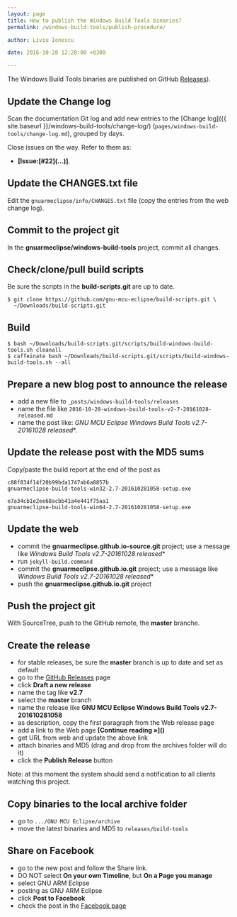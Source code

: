 ```yaml
---
layout: page
title: How to publish the Windows Build Tools binaries?
permalink: /windows-build-tools/publish-procedure/

author: Liviu Ionescu

date: 2016-10-28 12:28:00 +0300

---
```


The Windows Build Tools binaries are published on GitHub  [Releases](https://github.com/gnu-mcu-eclipse/windows-build-tools/releases)).

## Update the Change log

Scan the documentation Git log and add new entries to the [Change log]({{ site.baseurl }}/windows-build-tools/change-log/) (`pages/windows-build-tools/change-log.md`), grouped by days.

Close issues on the way. Refer to them as:

- **[Issue:\[#22\]\(...\)]**.

## Update the CHANGES.txt file

Edit the `gnuarmeclipse/info/CHANGES.txt` file (copy the entries from the web change log).

## Commit to the project git

In the **gnuarmeclipse/windows-build-tools** project, commit all changes.

## Check/clone/pull build scripts

Be sure the scripts in the **build-scripts.git** are up to date.

```console
$ git clone https://github.com/gnu-mcu-eclipse/build-scripts.git \
  ~/Downloads/build-scripts.git
```

## Build

```console
$ bash ~/Downloads/build-scripts.git/scripts/build-windows-build-tools.sh cleanall
$ caffeinate bash ~/Downloads/build-scripts.git/scripts/build-windows-build-tools.sh --all
```

## Prepare a new blog post to announce the release

- add a new file to `_posts/windows-build-tools/releases`
- name the file like `2016-10-28-windows-build-tools-v2-7-20161028-released.md`
- name the post like: **GNU MCU Eclipse Windows Build Tools v2.7-20161028* released**.

## Update the release post with the MD5 sums

Copy/paste the build report at the end of the post as

```console
c88f834f14f20b99bda1747ab6a8857b
gnuarmeclipse-build-tools-win32-2.7-201610281058-setup.exe

e7a34cb1e2ee68acbb41a4e441f75aa1
gnuarmeclipse-build-tools-win64-2.7-201610281058-setup.exe
```

## Update the web

- commit the **gnuarmeclipse.github.io-source.git** project; use a message like **Windows Build Tools v2.7-20161028* released**
- run `jekyll-build.command`
- commit the **gnuarmeclipse.github.io.git** project; use a message like **Windows Build Tools v2.7-20161028* released**
- push the **gnuarmeclipse.github.io.git** project

## Push the project git

With SourceTree, push to the GitHub remote, the **master** branche.

## Create the release

- for stable releases, be sure the **master** branch is up to date and set as default
- go to the [GitHub Releases](https://github.com/gnu-mcu-eclipse/windows-build-tools/releases) page
- click **Draft a new release**
- name the tag like **v2.7**
- select the **master** branch
- name the release like **GNU MCU Eclipse Windows Build Tools v2.7-201610281058**
- as description, copy the first paragraph from the Web release page
- add a link to the Web page **\[Continue reading »\]\(\)**
- get URL from web and update the above link
- attach binaries and MD5 (drag and drop from the archives folder will do it)
- click the **Publish Release** button

Note: at this moment the system should send a notification to all clients watching this project.

## Copy binaries to the local archive folder

-   go to `.../GNU MCU Eclipse/archive`
-   move the latest binaries and MD5 to `releases/build-tools`

## Share on Facebook

- go to the new post and follow the Share link.
- DO NOT select **On your own Timeline**, but **On a Page you manage**
- select GNU ARM Eclipse
- posting as GNU ARM Eclipse
- click **Post to Facebook**
- check the post in the [Facebook page](https://www.facebook.com/gnu-mcu-eclipse)
